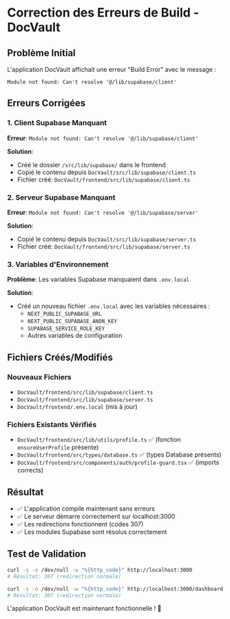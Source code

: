 # Correction des Erreurs de Build - DocVault

## Problème Initial
L'application DocVault affichait une erreur "Build Error" avec le message :
```
Module not found: Can't resolve '@/lib/supabase/client'
```

## Erreurs Corrigées

### 1. Client Supabase Manquant
**Erreur**: `Module not found: Can't resolve '@/lib/supabase/client'`

**Solution**:
- Créé le dossier `/src/lib/supabase/` dans le frontend
- Copié le contenu depuis `DocVault/src/lib/supabase/client.ts`
- Fichier créé: `DocVault/frontend/src/lib/supabase/client.ts`

### 2. Serveur Supabase Manquant
**Erreur**: `Module not found: Can't resolve '@/lib/supabase/server'`

**Solution**:
- Copié le contenu depuis `DocVault/src/lib/supabase/server.ts`
- Fichier créé: `DocVault/frontend/src/lib/supabase/server.ts`

### 3. Variables d'Environnement
**Problème**: Les variables Supabase manquaient dans `.env.local`

**Solution**:
- Créé un nouveau fichier `.env.local` avec les variables nécessaires :
  - `NEXT_PUBLIC_SUPABASE_URL`
  - `NEXT_PUBLIC_SUPABASE_ANON_KEY`
  - `SUPABASE_SERVICE_ROLE_KEY`
  - Autres variables de configuration

## Fichiers Créés/Modifiés

### Nouveaux Fichiers
- `DocVault/frontend/src/lib/supabase/client.ts`
- `DocVault/frontend/src/lib/supabase/server.ts`
- `DocVault/frontend/.env.local` (mis à jour)

### Fichiers Existants Vérifiés
- `DocVault/frontend/src/lib/utils/profile.ts` ✅ (fonction `ensureUserProfile` présente)
- `DocVault/frontend/src/types/database.ts` ✅ (types Database présents)
- `DocVault/frontend/src/components/auth/profile-guard.tsx` ✅ (imports corrects)

## Résultat
- ✅ L'application compile maintenant sans erreurs
- ✅ Le serveur démarre correctement sur localhost:3000
- ✅ Les redirections fonctionnent (codes 307)
- ✅ Les modules Supabase sont résolus correctement

## Test de Validation
```bash
curl -s -o /dev/null -w "%{http_code}" http://localhost:3000
# Résultat: 307 (redirection normale)

curl -s -o /dev/null -w "%{http_code}" http://localhost:3000/dashboard  
# Résultat: 307 (redirection normale)
```

L'application DocVault est maintenant fonctionnelle ! 🎉